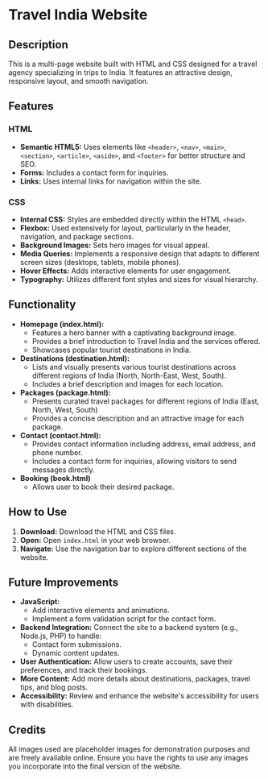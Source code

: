 # Travel India Website

## Description

This is a multi-page website built with HTML and CSS designed for a travel agency specializing in trips to India. It features an attractive design, responsive layout, and smooth navigation. 

## Features

### HTML

- **Semantic HTML5:** Uses elements like `<header>`, `<nav>`, `<main>`, `<section>`, `<article>`, `<aside>`, and `<footer>` for better structure and SEO.
- **Forms:** Includes a contact form for inquiries.
- **Links:** Uses internal links for navigation within the site.

### CSS

- **Internal CSS:** Styles are embedded directly within the HTML `<head>`.
- **Flexbox:** Used extensively for layout, particularly in the header, navigation, and package sections.
- **Background Images:** Sets hero images for visual appeal.
- **Media Queries:** Implements a responsive design that adapts to different screen sizes (desktops, tablets, mobile phones).
- **Hover Effects:** Adds interactive elements for user engagement.
- **Typography:** Utilizes different font styles and sizes for visual hierarchy.

## Functionality

- **Homepage (index.html):**
    - Features a hero banner with a captivating background image.
    - Provides a brief introduction to Travel India and the services offered.
    - Showcases popular tourist destinations in India.
- **Destinations (destination.html):**
    - Lists and visually presents various tourist destinations across different regions of India (North, North-East, West, South).
    - Includes a brief description and images for each location.
- **Packages (package.html):**
    - Presents curated travel packages for different regions of India (East, North, West, South)
    - Provides a concise description and an attractive image for each package.
- **Contact (contact.html):**
    - Provides contact information including address, email address, and phone number.
    - Includes a contact form for inquiries, allowing visitors to send messages directly.
- **Booking (book.html)**
    - Allows user to book their desired package. 


## How to Use

1. **Download:** Download the HTML and CSS files.
2. **Open:** Open `index.html` in your web browser.
3. **Navigate:** Use the navigation bar to explore different sections of the website.

## Future Improvements

- **JavaScript:** 
    - Add interactive elements and animations.
    - Implement a form validation script for the contact form.
- **Backend Integration:** Connect the site to a backend system (e.g., Node.js, PHP) to handle:
    - Contact form submissions.
    - Dynamic content updates.
- **User Authentication:** Allow users to create accounts, save their preferences, and track their bookings.
- **More Content:** Add more details about destinations, packages, travel tips, and blog posts.
- **Accessibility:** Review and enhance the website's accessibility for users with disabilities. 

## Credits

All images used are placeholder images for demonstration purposes and are freely available online. Ensure you have the rights to use any images you incorporate into the final version of the website. 
